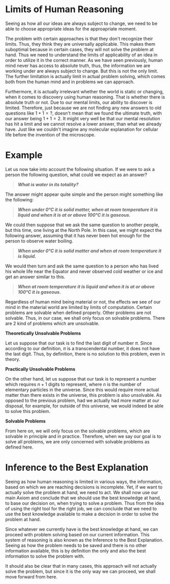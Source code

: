 # Limits of Human Reasoning
 
Seeing as how all our ideas are always subject to change, we need to be able to choose appropriate ideas for the approapriate moment.

The problem with certain approaches is that they don't recognize their limits. Thus, they think they are universally applicable. This makes them suboptimal because in certain cases, they will not solve the problem at hand. Thus we need to understand the limits of applicability of an idea in order to utilize it in the correct manner. As we have seen previously, human mind never has access to absolute truth, thus, the information we are working under are always subject to change. But this is not the only limit. The further limitation is actually limit in actual problem solving, which comes both from the human mind and in problems we can approach.
 
Furthermore, it is actually irrelevant whether the world is static or changing, when it comes to discovery using human reasoning. That is whether there is absolute truth or not. Due to our mental limits, our ability to discover is limited. Therefore, just because we are not finding any new answers to old questions like $1+1=?$, doesn't mean that we found the ultimate truth, with our answer being $1+1=2$. It might very well be that our mental resolution has hit a limit and we cannot resolve a lower answer, than what we already have. Just like we couldn't imagine any molecular explanation for cellular life before the invention of the microscope.

# Example

Let us now take into account the following situation. If we were to ask a person the following question, what could we expect as an answer?

> _**What is water in its totality?**_

The answer might appear quite simple and the person might something like the following:

> _**When under 0°C it is solid matter, when at room temperature it is liquid and when it is at or above 100°C it is gaseous.**_

We could then suppose that we ask the same question to another people, but this time, one living at the North Pole. In this case, we might expect the following answer, assuming that it has never been hot enough for the person to observe water boiling.

> _**When under 0°C it is solid matter and when at room temperature it is liquid.**_

We would then turn and ask the same question to a person who has lived his whole life near the Equator and never observed cold weather or ice and get an answer similar to this.

> _**When at room temperature it is liquid and when it is at or above 100°C it is gaseous.**_



Regardless of human mind being material or not, the effects we see of our mind in the material world are limited by limits of computation. Certain problems are solvable when defined properly. Other problems are not solvable. Thus, in our case, we shall only focus on solvable problems. There are 2 kind of problems which are unsolvable.

**Theoretically Unsolvable Problems**

Let us suppose that our task is to find the last digit of number $π$. Since according to our definition, $π$ is a transcendental number, it does not have the last digit. Thus, by definition, there is no solution to this problem, even in theory.

**Practically Unsolvable Problems**

On the other hand, let us suppose that our task is to represent a number which requires $n+1$ digits to represent, where $n$ is the number of elementary particles in the universe. Since this would require more actual matter than there exists in the universe, this problem is also unsolvable. As opposed to the previous problem, had we actually had more matter at our disposal, for example, for outside of this universe, we would indeed be able to solve this problem.

**Solvable Problems**

From here on, we will only focus on the solvable problems, which are solvable in principle and in practice. Therefore, when we say our goal is to solve all problems, we are only concerned with solvable problems as defined here.

# Inference to the Best Explanation

Seeing as how human reasoning is limited in various ways, the information, based on which we are reaching decisions is incomplete. Yet, if we want to actually solve the problem at hand, we need to act. We shall now use our main Axiom and conclude that we should use the best knowledge at hand, to base our decision on, when trying to solve a problem. Thus from the idea of using the right tool for the right job, we can concluide that we need to use the best knowledge available to make a decision in order to solve the problem at hand.

Since whatever we currently have is the best knowledge at hand, we can proceed with problem solving based on our current information. This system of reasoning is also known as the Inference to the Best Explanation. Seeing as how the problem needs to be saved and there is no other information available, this is by definition the only and also the best information to solve the problem with.

It should also be clear that in many cases, this approach will not actually solve the problem, but since it is the only way we can proceed, we shall move forward from here.
